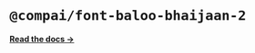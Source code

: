 # `@compai/font-baloo-bhaijaan-2`

[**Read the docs &rarr;**](https://components.ai/docs/typefaces/baloo-bhaijaan-2)
